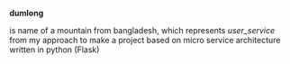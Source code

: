 **dumlong** 

is name of a mountain from bangladesh,
which represents _user_service_ from my approach to make 
a project based on micro service architecture written in 
python (Flask)

